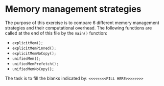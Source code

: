 # Memory management strategies

The purpose of this exercise is to compare 6 different memory management
strategies and their computational overhead. The following functions are
called at the end of this file by the `main()` function:

* `explicitMem();`
* `explicitMemPinned();`
* `explicitMemNoCopy();`
* `unifiedMem();`
* `unifiedMemPrefetch();`
* `unifiedMemNoCopy();`

The task is to fill the blanks indicated by: `<<<<<<<<FILL HERE>>>>>>>>`
